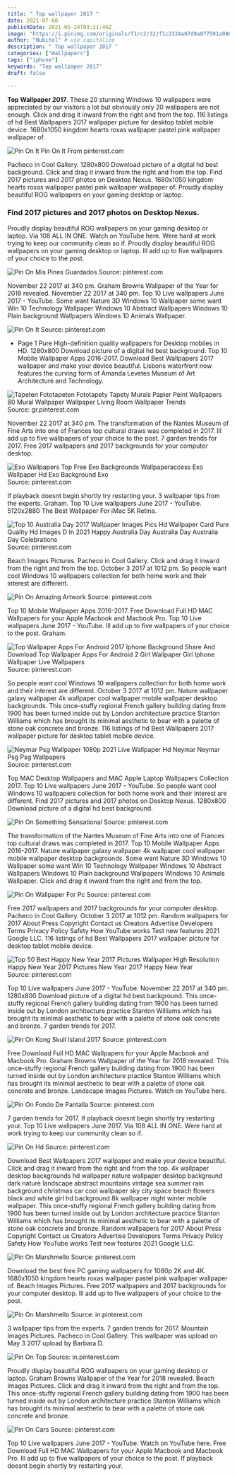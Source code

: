```yaml
---
title: " Top wallpaper 2017 "
date: 2021-07-08
publishDate: 2021-05-24T03:21:46Z
image: "https://i.pinimg.com/originals/f1/c2/32/f1c2324a07d9a077591a9865277f1aee.jpg"
author: "Nubitol" # use capitalize
description: " Top wallpaper 2017 "
categories: ["Wallpapers"]
tags: ["iphone"]
keywords: "Top wallpaper 2017"
draft: false

---
```



**Top Wallpaper 2017**. These 20 stunning Windows 10 wallpapers were appreciated by our visitors a lot but obviously only 20 wallpapers are not enough. Click and drag it inward from the right and from the top. 116 listings of hd Best Wallpapers 2017 wallpaper picture for desktop tablet mobile device. 1680x1050 kingdom hearts roxas wallpaper pastel pink wallpaper wallpaper of.

![Pin On It](https://i.pinimg.com/originals/ff/9b/2c/ff9b2c6218c9c9e85a9d8907794c7b11.png "Pin On It")
Pin On It From pinterest.com


Pacheco in Cool Gallery. 1280x800 Download picture of a digital hd best background. Click and drag it inward from the right and from the top. Find 2017 pictures and 2017 photos on Desktop Nexus. 1680x1050 kingdom hearts roxas wallpaper pastel pink wallpaper wallpaper of. Proudly display beautiful ROG wallpapers on your gaming desktop or laptop.

### Find 2017 pictures and 2017 photos on Desktop Nexus.

Proudly display beautiful ROG wallpapers on your gaming desktop or laptop. Via 108 ALL IN ONE. Watch on YouTube here. Were hard at work trying to keep our community clean so if. Proudly display beautiful ROG wallpapers on your gaming desktop or laptop. Ill add up to five wallpapers of your choice to the post.


![Pin On Mis Pines Guardados](https://i.pinimg.com/originals/da/ed/7c/daed7c661278a356b7ca043c75801cec.jpg "Pin On Mis Pines Guardados")
Source: pinterest.com

November 22 2017 at 340 pm. Graham Browns Wallpaper of the Year for 2018 revealed. November 22 2017 at 340 pm. Top 10 Live wallpapers June 2017 - YouTube. Some want Nature 3D Windows 10 Wallpaper some want Win 10 Technology Wallpaper Windows 10 Abstract Wallpapers Windows 10 Plain background Wallpapers Windows 10 Animals Wallpaper.

![Pin On It](https://i.pinimg.com/originals/ff/9b/2c/ff9b2c6218c9c9e85a9d8907794c7b11.png "Pin On It")
Source: pinterest.com

- Page 1 Pure High-definition quality wallpapers for Desktop mobiles in HD. 1280x800 Download picture of a digital hd best background. Top 10 Mobile Wallpaper Apps 2016-2017. Download Best Wallpapers 2017 wallpaper and make your device beautiful. Lisbons waterfront now features the curving form of Amanda Levetes Museum of Art Architecture and Technology.

![Tapeten Fototapeten Fototapety Tapety Murals Papier Peint Wallpapers 80 Mural Wallpaper Wallpaper Living Room Wallpaper Trends](https://i.pinimg.com/originals/61/9e/bf/619ebff6524d413d0c8192b2c946785a.jpg "Tapeten Fototapeten Fototapety Tapety Murals Papier Peint Wallpapers 80 Mural Wallpaper Wallpaper Living Room Wallpaper Trends")
Source: gr.pinterest.com

November 22 2017 at 340 pm. The transformation of the Nantes Museum of Fine Arts into one of Frances top cultural draws was completed in 2017. Ill add up to five wallpapers of your choice to the post. 7 garden trends for 2017. Free 2017 wallpapers and 2017 backgrounds for your computer desktop.

![Exo Wallpapers Top Free Exo Backgrounds Wallpaperaccess Exo Wallpaper Hd Exo Background Exo](https://i.pinimg.com/originals/5d/45/88/5d4588de8a667d157d9a2cea6f160cb4.jpg "Exo Wallpapers Top Free Exo Backgrounds Wallpaperaccess Exo Wallpaper Hd Exo Background Exo")
Source: pinterest.com

If playback doesnt begin shortly try restarting your. 3 wallpaper tips from the experts. Graham. Top 10 Live wallpapers June 2017 - YouTube. 5120x2880 The Best Wallpaper For iMac 5K Retina.

![Top 10 Australia Day 2017 Wallpaper Images Pics Hd Wallpaper Card Pure Quality Hd Images D In 2021 Happy Australia Day Australia Day Australia Day Celebrations](https://i.pinimg.com/originals/e1/a7/2f/e1a72fc7b5893daae2d7150c830ca8d3.gif "Top 10 Australia Day 2017 Wallpaper Images Pics Hd Wallpaper Card Pure Quality Hd Images D In 2021 Happy Australia Day Australia Day Australia Day Celebrations")
Source: pinterest.com

Beach Images Pictures. Pacheco in Cool Gallery. Click and drag it inward from the right and from the top. October 3 2017 at 1012 pm. So people want cool Windows 10 wallpapers collection for both home work and their interest are different.

![Pin On Amazing Artwork](https://i.pinimg.com/originals/a6/47/3c/a6473c9227763463cef86a6dd4191399.jpg "Pin On Amazing Artwork")
Source: pinterest.com

Top 10 Mobile Wallpaper Apps 2016-2017. Free Download Full HD MAC Wallpapers for your Apple Macbook and Macbook Pro. Top 10 Live wallpapers June 2017 - YouTube. Ill add up to five wallpapers of your choice to the post. Graham.

![Top Wallpaper Apps For Android 2017 Iphone Background Share And Download Top Wallpaper Apps For Android 2 Girl Wallpaper Girl Iphone Wallpaper Live Wallpapers](https://i.pinimg.com/originals/2a/dd/ad/2addad2557d1227839be0896a7c813ff.jpg "Top Wallpaper Apps For Android 2017 Iphone Background Share And Download Top Wallpaper Apps For Android 2 Girl Wallpaper Girl Iphone Wallpaper Live Wallpapers")
Source: pinterest.com

So people want cool Windows 10 wallpapers collection for both home work and their interest are different. October 3 2017 at 1012 pm. Nature wallpaper galaxy wallpaper 4k wallpaper cool wallpaper mobile wallpaper desktop backgrounds. This once-stuffy regional French gallery building dating from 1900 has been turned inside out by London architecture practice Stanton Williams which has brought its minimal aesthetic to bear with a palette of stone oak concrete and bronze. 116 listings of hd Best Wallpapers 2017 wallpaper picture for desktop tablet mobile device.

![Neymar Psg Wallpaper 1080p 2021 Live Wallpaper Hd Neymar Neymar Psg Psg Wallpapers](https://i.pinimg.com/originals/7e/a9/6b/7ea96bde8084f6d6e1f8ee71360e7179.jpg "Neymar Psg Wallpaper 1080p 2021 Live Wallpaper Hd Neymar Neymar Psg Psg Wallpapers")
Source: pinterest.com

Top MAC Desktop Wallpapers and MAC Apple Laptop Wallpapers Collection 2017. Top 10 Live wallpapers June 2017 - YouTube. So people want cool Windows 10 wallpapers collection for both home work and their interest are different. Find 2017 pictures and 2017 photos on Desktop Nexus. 1280x800 Download picture of a digital hd best background.

![Pin On Something Sensational](https://i.pinimg.com/originals/25/54/82/2554821d1243b1ae54684e23ad987ad5.jpg "Pin On Something Sensational")
Source: pinterest.com

The transformation of the Nantes Museum of Fine Arts into one of Frances top cultural draws was completed in 2017. Top 10 Mobile Wallpaper Apps 2016-2017. Nature wallpaper galaxy wallpaper 4k wallpaper cool wallpaper mobile wallpaper desktop backgrounds. Some want Nature 3D Windows 10 Wallpaper some want Win 10 Technology Wallpaper Windows 10 Abstract Wallpapers Windows 10 Plain background Wallpapers Windows 10 Animals Wallpaper. Click and drag it inward from the right and from the top.

![Pin On Wallpaper For Pc](https://i.pinimg.com/originals/d1/d6/37/d1d6373bf2a9601af342a9115ee1af4b.jpg "Pin On Wallpaper For Pc")
Source: pinterest.com

Free 2017 wallpapers and 2017 backgrounds for your computer desktop. Pacheco in Cool Gallery. October 3 2017 at 1012 pm. Random wallpapers for 2017 About Press Copyright Contact us Creators Advertise Developers Terms Privacy Policy Safety How YouTube works Test new features 2021 Google LLC. 116 listings of hd Best Wallpapers 2017 wallpaper picture for desktop tablet mobile device.

![Top 50 Best Happy New Year 2017 Pictures Wallpaper High Resolution Happy New Year 2017 Pictures New Year 2017 Happy New Year](https://i.pinimg.com/originals/9c/c8/b8/9cc8b8df25ad383d72c255f9c08237b2.png "Top 50 Best Happy New Year 2017 Pictures Wallpaper High Resolution Happy New Year 2017 Pictures New Year 2017 Happy New Year")
Source: pinterest.com

Top 10 Live wallpapers June 2017 - YouTube. November 22 2017 at 340 pm. 1280x800 Download picture of a digital hd best background. This once-stuffy regional French gallery building dating from 1900 has been turned inside out by London architecture practice Stanton Williams which has brought its minimal aesthetic to bear with a palette of stone oak concrete and bronze. 7 garden trends for 2017.

![Pin On Kong Skull Island 2017](https://i.pinimg.com/originals/29/e4/d2/29e4d235a26fccc0fff89a21b66da3ec.jpg "Pin On Kong Skull Island 2017")
Source: pinterest.com

Free Download Full HD MAC Wallpapers for your Apple Macbook and Macbook Pro. Graham Browns Wallpaper of the Year for 2018 revealed. This once-stuffy regional French gallery building dating from 1900 has been turned inside out by London architecture practice Stanton Williams which has brought its minimal aesthetic to bear with a palette of stone oak concrete and bronze. Landscape Images Pictures. Watch on YouTube here.

![Pin On Fondo De Pantalla](https://i.pinimg.com/originals/6b/e1/b0/6be1b05db243b83ca43ec7e36aab95f5.jpg "Pin On Fondo De Pantalla")
Source: pinterest.com

7 garden trends for 2017. If playback doesnt begin shortly try restarting your. Top 10 Live wallpapers June 2017. Via 108 ALL IN ONE. Were hard at work trying to keep our community clean so if.

![Pin On Hd](https://i.pinimg.com/originals/23/3a/54/233a549877d1f73c6bfeb2f6047cc8f0.png "Pin On Hd")
Source: pinterest.com

Download Best Wallpapers 2017 wallpaper and make your device beautiful. Click and drag it inward from the right and from the top. 4k wallpaper desktop backgrounds hd wallpaper nature wallpaper desktop background dark nature landscape abstract mountains vintage sea summer rain background christmas car cool wallpaper sky city space beach flowers black and white girl hd background 8k wallpaper night winter mobile wallpaper. This once-stuffy regional French gallery building dating from 1900 has been turned inside out by London architecture practice Stanton Williams which has brought its minimal aesthetic to bear with a palette of stone oak concrete and bronze. Random wallpapers for 2017 About Press Copyright Contact us Creators Advertise Developers Terms Privacy Policy Safety How YouTube works Test new features 2021 Google LLC.

![Pin On Marshmello](https://i.pinimg.com/736x/97/2f/7e/972f7e54bda14fee55a744b16b48fab7.jpg "Pin On Marshmello")
Source: pinterest.com

Download the best free PC gaming wallpapers for 1080p 2K and 4K. 1680x1050 kingdom hearts roxas wallpaper pastel pink wallpaper wallpaper of. Beach Images Pictures. Free 2017 wallpapers and 2017 backgrounds for your computer desktop. Ill add up to five wallpapers of your choice to the post.

![Pin On Marshmello](https://i.pinimg.com/originals/05/bc/27/05bc27d65f615d63c710a94fd5fb09b2.jpg "Pin On Marshmello")
Source: in.pinterest.com

3 wallpaper tips from the experts. 7 garden trends for 2017. Mountain Images Pictures. Pacheco in Cool Gallery. This wallpaper was upload on May 3 2017 upload by Barbara D.

![Pin On Top](https://i.pinimg.com/originals/38/aa/e3/38aae3edbeaa5e4d4066d39c48d60dc2.jpg "Pin On Top")
Source: in.pinterest.com

Proudly display beautiful ROG wallpapers on your gaming desktop or laptop. Graham Browns Wallpaper of the Year for 2018 revealed. Beach Images Pictures. Click and drag it inward from the right and from the top. This once-stuffy regional French gallery building dating from 1900 has been turned inside out by London architecture practice Stanton Williams which has brought its minimal aesthetic to bear with a palette of stone oak concrete and bronze.

![Pin On Cars](https://i.pinimg.com/originals/f1/c2/32/f1c2324a07d9a077591a9865277f1aee.jpg "Pin On Cars")
Source: pinterest.com

Top 10 Live wallpapers June 2017 - YouTube. Watch on YouTube here. Free Download Full HD MAC Wallpapers for your Apple Macbook and Macbook Pro. Ill add up to five wallpapers of your choice to the post. If playback doesnt begin shortly try restarting your.

